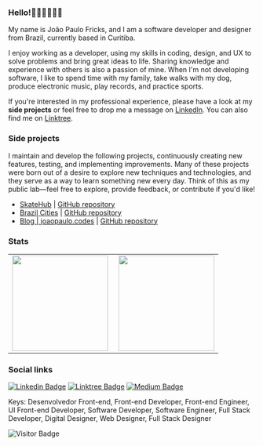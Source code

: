 ### Hello!👋👨🏻‍💻🇧🇷

My name is João Paulo Fricks, and I am a software developer and designer from Brazil, currently based in Curitiba.

I enjoy working as a developer, using my skills in coding, design, and UX to solve problems and bring great ideas to life. Sharing knowledge and experience with others is also a passion of mine. When I'm not developing software, I like to spend time with my family, take walks with my dog, produce electronic music, play records, and practice sports.

If you're interested in my professional experience, please have a look at my **side projects** or feel free to drop me a message on [LinkedIn](https://www.linkedin.com/in/joaopaulo80). You can also find me on [Linktree](https://linktr.ee/jpcmf).

### Side projects

I maintain and develop the following projects, continuously creating new features, testing, and implementing improvements. Many of these projects were born out of a desire to explore new techniques and technologies, and they serve as a way to learn something new every day. Think of this as my public lab—feel free to explore, provide feedback, or contribute if you'd like!

- [SkateHub](https://skatehub.vercel.app/) | [GitHub repository](https://github.com/jpcmf/Frontend-GraduateProgram-FullStack-2024)
- [Brazil Cities](https://brazil-cities-admin.vercel.app/) | [GitHub repository](https://github.com/jpcmf/brazil-cities-admin)
- [Blog | joaopaulo.codes](https://joaopaulocodes.netlify.app/) | [GitHub repository]()

### Stats

<table align="center">
 <tr>
    <td><img height="195px" align="left" src="https://github-readme-stats.vercel.app/api?username=jpcmf&show_icons=true&theme=react" /></td>
    <td><img height="195px" align="right" src="https://github-readme-stats.vercel.app/api/top-langs/?username=jpcmf&hide=html&layout=compact&theme=react" /></td>
 </tr>
</table>

### Social links

[![Linkedin Badge](https://img.shields.io/badge/-LinkedIn-blue?style=flat-square&logo=Linkedin&logoColor=white&link=https://www.linkedin.com/in/joaopaulo80)](https://www.linkedin.com/in/joaopaulo80)
[![Linktree Badge](https://img.shields.io/badge/Linktree-linktr.ee/jpcmf-blue)](https://linktr.ee/jpcmf)
[![Medium Badge](https://img.shields.io/badge/medium.com-%40jpcmf-black)](https://medium.com/@jpcmf)

Keys: Desenvolvedor Front-end, Front-end Developer, Front-end Engineer, UI Front-end Developer, Software Developer, Software Engineer, Full Stack Developer, Digital Designer, Web Designer, Full Stack Designer

![Visitor Badge](https://visitor-badge.laobi.icu/badge?page_id=jpcmf.jpcmf)
